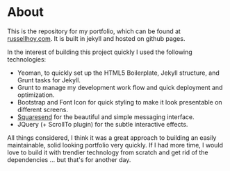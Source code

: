 # About
This is the repository for my portfolio, which can be found at [russellhoy.com](russellhoy.com). It is built in jekyll and hosted on github pages.



In the interest of building this project quickly I used the following technologies:

- Yeoman, to quickly set up the HTML5 Boilerplate, Jekyll structure, and Grunt tasks for Jekyll.
- Grunt to manage my development work flow and quick deployment and optimization.
- Bootstrap and Font Icon for quick styling to make it look presentable on different screens.
- [Squaresend](https://squaresend.com) for the beautiful and simple messaging interface.
- JQuery (+ ScrollTo plugin) for the subtle interactive effects.


All things considered, I think it was a great approach to building an easily maintainable, solid looking portfolio very quickly. If I had more time, I would love to build it with trendier technology from scratch and get rid of the dependencies ... but that's for another day.
